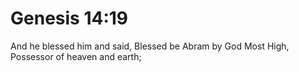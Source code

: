 # Genesis 14:19

And he blessed him and said, Blessed be Abram by God Most High, Possessor of heaven and earth;
